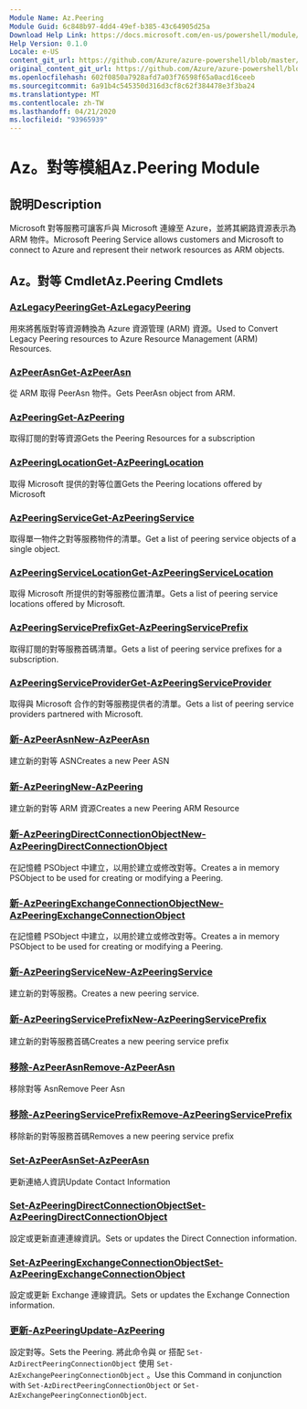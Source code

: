 ```yaml
---
Module Name: Az.Peering
Module Guid: 6c848b97-4dd4-49ef-b385-43c64905d25a
Download Help Link: https://docs.microsoft.com/en-us/powershell/module/az.peering.md
Help Version: 0.1.0
Locale: e-US
content_git_url: https://github.com/Azure/azure-powershell/blob/master/src/Peering/Peering/help/Az.Peering.md
original_content_git_url: https://github.com/Azure/azure-powershell/blob/master/src/Peering/Peering/help/Az.Peering.md
ms.openlocfilehash: 602f0850a7928afd7a03f76598f65a0acd16ceeb
ms.sourcegitcommit: 6a91b4c545350d316d3cf8c62f384478e3f3ba24
ms.translationtype: MT
ms.contentlocale: zh-TW
ms.lasthandoff: 04/21/2020
ms.locfileid: "93965939"
---
```

# <span data-ttu-id="c8647-101">Az。對等模組</span><span class="sxs-lookup"><span data-stu-id="c8647-101">Az.Peering Module</span></span>
## <span data-ttu-id="c8647-102">說明</span><span class="sxs-lookup"><span data-stu-id="c8647-102">Description</span></span>
<span data-ttu-id="c8647-103">Microsoft 對等服務可讓客戶與 Microsoft 連線至 Azure，並將其網路資源表示為 ARM 物件。</span><span class="sxs-lookup"><span data-stu-id="c8647-103">Microsoft Peering Service allows customers and Microsoft to connect to Azure and represent their network resources as ARM objects.</span></span>

## <span data-ttu-id="c8647-104">Az。對等 Cmdlet</span><span class="sxs-lookup"><span data-stu-id="c8647-104">Az.Peering Cmdlets</span></span>
### [<span data-ttu-id="c8647-105">AzLegacyPeering</span><span class="sxs-lookup"><span data-stu-id="c8647-105">Get-AzLegacyPeering</span></span>](Get-AzLegacyPeering.md)
<span data-ttu-id="c8647-106">用來將舊版對等資源轉換為 Azure 資源管理 (ARM) 資源。</span><span class="sxs-lookup"><span data-stu-id="c8647-106">Used to Convert Legacy Peering resources to Azure Resource Management (ARM) Resources.</span></span> 

### [<span data-ttu-id="c8647-107">AzPeerAsn</span><span class="sxs-lookup"><span data-stu-id="c8647-107">Get-AzPeerAsn</span></span>](Get-AzPeerAsn.md)
<span data-ttu-id="c8647-108">從 ARM 取得 PeerAsn 物件。</span><span class="sxs-lookup"><span data-stu-id="c8647-108">Gets PeerAsn object from ARM.</span></span>

### [<span data-ttu-id="c8647-109">AzPeering</span><span class="sxs-lookup"><span data-stu-id="c8647-109">Get-AzPeering</span></span>](Get-AzPeering.md)
<span data-ttu-id="c8647-110">取得訂閱的對等資源</span><span class="sxs-lookup"><span data-stu-id="c8647-110">Gets the Peering Resources for a subscription</span></span>

### [<span data-ttu-id="c8647-111">AzPeeringLocation</span><span class="sxs-lookup"><span data-stu-id="c8647-111">Get-AzPeeringLocation</span></span>](Get-AzPeeringLocation.md)
<span data-ttu-id="c8647-112">取得 Microsoft 提供的對等位置</span><span class="sxs-lookup"><span data-stu-id="c8647-112">Gets the Peering locations offered by Microsoft</span></span>

### [<span data-ttu-id="c8647-113">AzPeeringService</span><span class="sxs-lookup"><span data-stu-id="c8647-113">Get-AzPeeringService</span></span>](Get-AzPeeringService.md)
<span data-ttu-id="c8647-114">取得單一物件之對等服務物件的清單。</span><span class="sxs-lookup"><span data-stu-id="c8647-114">Get a list of peering service objects of a single object.</span></span>

### [<span data-ttu-id="c8647-115">AzPeeringServiceLocation</span><span class="sxs-lookup"><span data-stu-id="c8647-115">Get-AzPeeringServiceLocation</span></span>](Get-AzPeeringServiceLocation.md)
<span data-ttu-id="c8647-116">取得 Microsoft 所提供的對等服務位置清單。</span><span class="sxs-lookup"><span data-stu-id="c8647-116">Gets a list of peering service locations offered by Microsoft.</span></span>

### [<span data-ttu-id="c8647-117">AzPeeringServicePrefix</span><span class="sxs-lookup"><span data-stu-id="c8647-117">Get-AzPeeringServicePrefix</span></span>](Get-AzPeeringServicePrefix.md)
<span data-ttu-id="c8647-118">取得訂閱的對等服務首碼清單。</span><span class="sxs-lookup"><span data-stu-id="c8647-118">Gets a list of peering service prefixes for a subscription.</span></span>

### [<span data-ttu-id="c8647-119">AzPeeringServiceProvider</span><span class="sxs-lookup"><span data-stu-id="c8647-119">Get-AzPeeringServiceProvider</span></span>](Get-AzPeeringServiceProvider.md)
<span data-ttu-id="c8647-120">取得與 Microsoft 合作的對等服務提供者的清單。</span><span class="sxs-lookup"><span data-stu-id="c8647-120">Gets a list of peering service providers partnered with Microsoft.</span></span>

### [<span data-ttu-id="c8647-121">新-AzPeerAsn</span><span class="sxs-lookup"><span data-stu-id="c8647-121">New-AzPeerAsn</span></span>](New-AzPeerAsn.md)
<span data-ttu-id="c8647-122">建立新的對等 ASN</span><span class="sxs-lookup"><span data-stu-id="c8647-122">Creates a new Peer ASN</span></span> 

### [<span data-ttu-id="c8647-123">新-AzPeering</span><span class="sxs-lookup"><span data-stu-id="c8647-123">New-AzPeering</span></span>](New-AzPeering.md)
<span data-ttu-id="c8647-124">建立新的對等 ARM 資源</span><span class="sxs-lookup"><span data-stu-id="c8647-124">Creates a new Peering ARM Resource</span></span>

### [<span data-ttu-id="c8647-125">新-AzPeeringDirectConnectionObject</span><span class="sxs-lookup"><span data-stu-id="c8647-125">New-AzPeeringDirectConnectionObject</span></span>](New-AzPeeringDirectConnectionObject.md)
<span data-ttu-id="c8647-126">在記憶體 PSObject 中建立，以用於建立或修改對等。</span><span class="sxs-lookup"><span data-stu-id="c8647-126">Creates a in memory PSObject to be used for creating or modifying a Peering.</span></span>

### [<span data-ttu-id="c8647-127">新-AzPeeringExchangeConnectionObject</span><span class="sxs-lookup"><span data-stu-id="c8647-127">New-AzPeeringExchangeConnectionObject</span></span>](New-AzPeeringExchangeConnectionObject.md)
<span data-ttu-id="c8647-128">在記憶體 PSObject 中建立，以用於建立或修改對等。</span><span class="sxs-lookup"><span data-stu-id="c8647-128">Creates a in memory PSObject to be used for creating or modifying a Peering.</span></span>

### [<span data-ttu-id="c8647-129">新-AzPeeringService</span><span class="sxs-lookup"><span data-stu-id="c8647-129">New-AzPeeringService</span></span>](New-AzPeeringService.md)
<span data-ttu-id="c8647-130">建立新的對等服務。</span><span class="sxs-lookup"><span data-stu-id="c8647-130">Creates a new peering service.</span></span>

### [<span data-ttu-id="c8647-131">新-AzPeeringServicePrefix</span><span class="sxs-lookup"><span data-stu-id="c8647-131">New-AzPeeringServicePrefix</span></span>](New-AzPeeringServicePrefix.md)
<span data-ttu-id="c8647-132">建立新的對等服務首碼</span><span class="sxs-lookup"><span data-stu-id="c8647-132">Creates a new peering service prefix</span></span>

### [<span data-ttu-id="c8647-133">移除-AzPeerAsn</span><span class="sxs-lookup"><span data-stu-id="c8647-133">Remove-AzPeerAsn</span></span>](Remove-AzPeerAsn.md)
<span data-ttu-id="c8647-134">移除對等 Asn</span><span class="sxs-lookup"><span data-stu-id="c8647-134">Remove Peer Asn</span></span>

### [<span data-ttu-id="c8647-135">移除-AzPeeringServicePrefix</span><span class="sxs-lookup"><span data-stu-id="c8647-135">Remove-AzPeeringServicePrefix</span></span>](Remove-AzPeeringServicePrefix.md)
<span data-ttu-id="c8647-136">移除新的對等服務首碼</span><span class="sxs-lookup"><span data-stu-id="c8647-136">Removes a new peering service prefix</span></span>

### [<span data-ttu-id="c8647-137">Set-AzPeerAsn</span><span class="sxs-lookup"><span data-stu-id="c8647-137">Set-AzPeerAsn</span></span>](Set-AzPeerAsn.md)
<span data-ttu-id="c8647-138">更新連絡人資訊</span><span class="sxs-lookup"><span data-stu-id="c8647-138">Update Contact Information</span></span>

### [<span data-ttu-id="c8647-139">Set-AzPeeringDirectConnectionObject</span><span class="sxs-lookup"><span data-stu-id="c8647-139">Set-AzPeeringDirectConnectionObject</span></span>](Set-AzPeeringDirectConnectionObject.md)
<span data-ttu-id="c8647-140">設定或更新直連連線資訊。</span><span class="sxs-lookup"><span data-stu-id="c8647-140">Sets or updates the Direct Connection information.</span></span> 

### [<span data-ttu-id="c8647-141">Set-AzPeeringExchangeConnectionObject</span><span class="sxs-lookup"><span data-stu-id="c8647-141">Set-AzPeeringExchangeConnectionObject</span></span>](Set-AzPeeringExchangeConnectionObject.md)
<span data-ttu-id="c8647-142">設定或更新 Exchange 連線資訊。</span><span class="sxs-lookup"><span data-stu-id="c8647-142">Sets or updates the Exchange Connection information.</span></span> 

### [<span data-ttu-id="c8647-143">更新-AzPeering</span><span class="sxs-lookup"><span data-stu-id="c8647-143">Update-AzPeering</span></span>](Update-AzPeering.md)
<span data-ttu-id="c8647-144">設定對等。</span><span class="sxs-lookup"><span data-stu-id="c8647-144">Sets the Peering.</span></span> <span data-ttu-id="c8647-145">將此命令與 or 搭配 `Set-AzDirectPeeringConnectionObject` 使用 `Set-AzExchangePeeringConnectionObject` 。</span><span class="sxs-lookup"><span data-stu-id="c8647-145">Use this Command in conjunction with `Set-AzDirectPeeringConnectionObject` or `Set-AzExchangePeeringConnectionObject`.</span></span>

